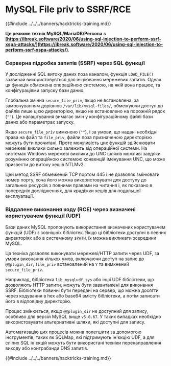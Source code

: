 # MySQL File priv to SSRF/RCE

{{#include ../../../banners/hacktricks-training.md}}

**Це резюме технік MySQL/MariaDB/Percona з [https://ibreak.software/2020/06/using-sql-injection-to-perform-ssrf-xspa-attacks/](https://ibreak.software/2020/06/using-sql-injection-to-perform-ssrf-xspa-attacks/)**.

### Серверна підробка запитів (SSRF) через SQL функції

У дослідженні SQL витоку даних поза каналом, функція `LOAD_FILE()` зазвичай використовується для ініціювання мережевих запитів. Однак ця функція обмежена операційною системою, на якій вона працює, та конфігураціями запуску бази даних.

Глобальна змінна `secure_file_priv`, якщо не встановлена, за замовчуванням дорівнює `/var/lib/mysql-files/`, обмежуючи доступ до файлів лише цією директорією, якщо не встановлено на порожній рядок (`""`). Це налаштування вимагає змін у конфігураційному файлі бази даних або параметрах запуску.

Якщо `secure_file_priv` вимкнено (`""`), і за умови, що надані необхідні права на файл та `file_priv`, файли поза призначеною директорією можуть бути прочитані. Проте можливість цих функцій здійснювати мережеві виклики сильно залежить від операційної системи. На системах Windows мережеві виклики до UNC шляхів можливі завдяки розумінню операційною системою конвенцій іменування UNC, що може призвести до витоку хешів NTLMv2.

Цей метод SSRF обмежений TCP портом 445 і не дозволяє змінювати номер порту, хоча його можна використовувати для доступу до загальних ресурсів з повними правами на читання і, як показано в попередніх дослідженнях, для крадіжки хешів для подальшої експлуатації.

### Віддалене виконання коду (RCE) через визначені користувачем функції (UDF)

Бази даних MySQL пропонують використання визначених користувачем функцій (UDF) з зовнішніх бібліотек. Якщо ці бібліотеки доступні в певних директоріях або в системному `$PATH`, їх можна викликати зсередини MySQL.

Ця техніка дозволяє виконувати мережеві/HTTP запити через UDF, за умови виконання кількох умов, включаючи доступ на запис до `@@plugin_dir`, `file_priv` встановлений на `Y` та вимкнений `secure_file_priv`.

Наприклад, бібліотека `lib_mysqludf_sys` або інші UDF бібліотеки, що дозволяють HTTP запити, можуть бути завантажені для виконання SSRF. Бібліотеки повинні бути передані на сервер, що можна досягти через кодування в hex або base64 вмісту бібліотеки, а потім записати його в відповідну директорію.

Процес змінюється, якщо `@@plugin_dir` не доступний для запису, особливо для версій MySQL вище `v5.0.67`. У таких випадках необхідно використовувати альтернативні шляхи, які доступні для запису.

Автоматизацію цих процесів можна полегшити за допомогою інструментів, таких як SQLMap, які підтримують ін'єкцію UDF, а для сліпих SQL ін'єкцій можуть бути використані техніки перенаправлення виходу або контрабанди DNS запитів.

{{#include ../../../banners/hacktricks-training.md}}
